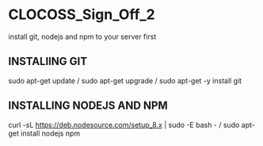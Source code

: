 # CLOCOSS_Sign_Off_2

install git, nodejs and npm to your server first 

## INSTALlING GIT
sudo apt-get update /
sudo apt-get upgrade /
sudo apt-get -y install git

## INSTALLING NODEJS AND NPM
curl -sL https://deb.nodesource.com/setup_8.x | sudo -E bash - /
sudo apt-get install nodejs npm

